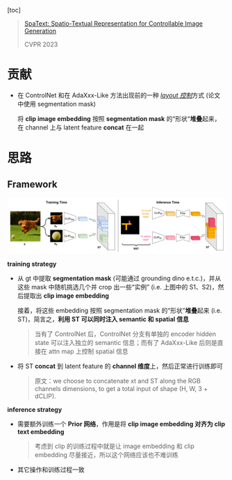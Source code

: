 [toc]

> [SpaText: Spatio-Textual Representation for Controllable Image Generation](https://arxiv.org/abs/2211.14305)
>
> CVPR 2023

# 贡献

- 在 ControlNet 和在 AdaXxx-Like 方法出现前的一种 <u>*layout 控制*</u>方式 (论文中使用 segmentation mask)

  将 **clip image embedding** 按照 **segmentation mask** 的“形状“**堆叠**起来，在 channel 上与 latent feature **concat** 在一起



# 思路

## Framework

![image-20250404223602349](assets/image-20250404223602349.png)

**training strategy**

- 从 gt 中提取 **segmentation mask** (可能通过 grounding dino e.t.c.)，并从这些 mask 中随机挑选几个并 crop 出一些“实例” (i.e. 上图中的 S1、S2)，然后提取出 **clip image embedding**

  接着，将这些 embedding 按照 segmentation mask 的“形状”**堆叠**起来 (i.e. ST)，简言之，**利用 ST 可以同时注入 semantic 和 spatial 信息**

  > 当有了 ControlNet 后，ControlNet 分支有单独的 encoder hidden state 可以注入独立的 semantic 信息；而有了 AdaXxx-Like 后则是直接在 attn map 上控制 spatial 信息

- 将 ST **concat** 到 latent feature 的 **channel 维度**上，然后正常进行训练即可

  > 原文：we choose to concatenate xt and ST along the RGB channels dimensions, to get a total input of shape (H, W, 3 + dCLIP).

**inference strategy**

- 需要额外训练一个 **Prior 网络**，作用是将 **clip image embedding 对齐为 clip text embedding**

  > 考虑到 clip 的训练过程中就是让 image embedding 和 clip embedding 尽量接近，所以这个网络应该也不难训练

- 其它操作和训练过程一致